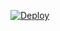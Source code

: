 [![Deploy](https://www.herokucdn.com/deploy/button.svg)](https://heroku.com/deploy?template=https://github.com/Niaz264/tgfs)
